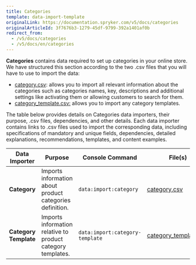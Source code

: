 ```yaml
---
title: Categories
template: data-import-template
originalLink: https://documentation.spryker.com/v5/docs/categories
originalArticleId: 3f7676b3-1279-45df-9799-392a1401af0b
redirect_from:
  - /v5/docs/categories
  - /v5/docs/en/categories
---
```


**Categories** contains data required to set up categories in your online store. We have structured this section according to the two .csv files that you will have to use to import the data:

* [category.csv](/docs/scos/dev/data-import/{{page.version}}/data-import-categories/catalog-setup/categories/file-details-category.csv.html): allows you to import all relevant information about the categories such as categories names, key, descriptions and additional settings like activating them or allowing customers to search for them.
* [category_template.csv:](/docs/scos/dev/data-import/{{page.version}}/data-import-categories/catalog-setup/categories/file-details-category-template.csv.html) allows you to import any category templates.

The table below provides details on Categories data importers, their purpose, .csv files, dependencies, and other details. Each data importer contains links to .csv files used to import the corresponding data, including specifications of mandatory and unique fields, dependencies, detailed explanations, recommendations, templates, and content examples.

| Data Importer | Purpose | Console Command| File(s) | Dependencies |
| --- | --- | --- | --- |--- |
| **Category**   | Imports information about product categories definition. |`data:import:category` | [category.csv](/docs/scos/dev/data-import/{{page.version}}/data-import-categories/catalog-setup/categories/file-details-category.csv.html)| [category_template.csv](/docs/scos/dev/data-import/{{page.version}}/data-import-categories/catalog-setup/categories/file-details-category-template.csv.html)|
| **Category Template**   | Imports information relative to product category templates. |`data:import:category-template` |[category_template.csv](/docs/scos/dev/data-import/{{page.version}}/data-import-categories/catalog-setup/categories/file-details-category-template.csv.html) |None|

